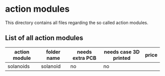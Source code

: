 #  action modules

This directory contains all files regarding the so called action modules.

## List of all action modules

| action module | folder name | needs extra PCB | needs case 3D printed | price  |
| ------------- | ----------- | --------------- | --------------------- | ------ |
| solanoids     | solanoid    | no              | no                    |        |
